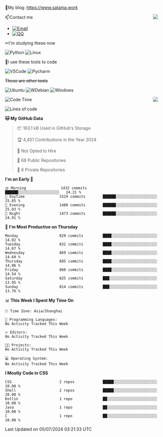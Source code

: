 📰My blog: https://www.satania.work

<img align="right" src="https://github-readme-stats.vercel.app/api/top-langs/?username=Katriell"/>

📫Contact me

* [![Email](https://img.shields.io/badge/Email-Iris@satania.work-1?style=social&logoColor=fff)](mailto:Iris@satania.work)
* [![QQ](https://img.shields.io/badge/QQ-2088839458-1?style=social&logoColor=fff)](tencent://AddContact/?fromId=45&fromSubId=1&subcmd=all&uin=2088839458&website=www.oicqzone.com)

✏I'm studying these now

![Python](https://img.shields.io/badge/-Python-blue?style=flat-square&logo=Python&logoColor=fff)
![Linux](https://img.shields.io/badge/-Linux-black?style=flat-square&logo=Linux&logoColor=fff)

🔨I use these tools to code

![VSCode](https://img.shields.io/badge/-VSCode-blue?style=flat-square&logo=visualstudiocode&logoColor=fff)
![Pycharm](https://img.shields.io/badge/-Pycharm-green?style=flat-square&logo=pycharm&logoColor=fff)

 ~~These are other tools~~

![Ubuntu](https://img.shields.io/badge/-Ubuntu-orange?style=flat-square&logo=Ubuntu&logoColor=fff)
![WDebian](https://img.shields.io/badge/-Debian-blue?style=flat-square&logo=Debian&logoColor=fff)
![Windows](https://img.shields.io/badge/-Windows-blue?style=flat-square&logo=Windows&logoColor=fff)


<img align="right" src="https://github-readme-stats-beta-amber-44.vercel.app/api?username=Katriell&show_icons=true&role=OWNER,ORGANIZATION_MEMBER,COLLABORATOR&locale=zh-my"/>

<!--START_SECTION:waka-->
![Code Time](http://img.shields.io/badge/Code%20Time-21%20mins-blue)

![Lines of code](https://img.shields.io/badge/From%20Hello%20World%20I%27ve%20Written-5.5%20thousand%20lines%20of%20code-blue)

**🐱 My GitHub Data** 

> 📦 163.1 kB Used in GitHub's Storage 
 > 
> 🏆 4,451 Contributions in the Year 2024
 > 
> 🚫 Not Opted to Hire
 > 
> 📜 68 Public Repositories 
 > 
> 🔑 6 Private Repositories 
 > 
**I'm an Early 🐤** 

```text
🌞 Morning                1432 commits        ██████░░░░░░░░░░░░░░░░░░░   24.21 % 
🌆 Daytime                1529 commits        ██████░░░░░░░░░░░░░░░░░░░   25.85 % 
🌃 Evening                1480 commits        ██████░░░░░░░░░░░░░░░░░░░   25.03 % 
🌙 Night                  1473 commits        ██████░░░░░░░░░░░░░░░░░░░   24.91 % 
```
📅 **I'm Most Productive on Thursday** 

```text
Monday                   829 commits         ████░░░░░░░░░░░░░░░░░░░░░   14.02 % 
Tuesday                  832 commits         ████░░░░░░░░░░░░░░░░░░░░░   14.07 % 
Wednesday                869 commits         ████░░░░░░░░░░░░░░░░░░░░░   14.69 % 
Thursday                 885 commits         ████░░░░░░░░░░░░░░░░░░░░░   14.96 % 
Friday                   860 commits         ████░░░░░░░░░░░░░░░░░░░░░   14.54 % 
Saturday                 825 commits         ███░░░░░░░░░░░░░░░░░░░░░░   13.95 % 
Sunday                   814 commits         ███░░░░░░░░░░░░░░░░░░░░░░   13.76 % 
```


📊 **This Week I Spent My Time On** 

```text
🕑︎ Time Zone: Asia/Shanghai

💬 Programming Languages: 
No Activity Tracked This Week

🔥 Editors: 
No Activity Tracked This Week

🐱‍💻 Projects: 
No Activity Tracked This Week

💻 Operating System: 
No Activity Tracked This Week
```

**I Mostly Code in CSS** 

```text
CSS                      2 repos             █████░░░░░░░░░░░░░░░░░░░░   20.00 % 
Shell                    2 repos             █████░░░░░░░░░░░░░░░░░░░░   20.00 % 
Kotlin                   1 repo              ██░░░░░░░░░░░░░░░░░░░░░░░   10.00 % 
Java                     1 repo              ██░░░░░░░░░░░░░░░░░░░░░░░   10.00 % 
C                        1 repo              ██░░░░░░░░░░░░░░░░░░░░░░░   10.00 % 
```




 Last Updated on 05/07/2024 03:21:33 UTC
<!--END_SECTION:waka-->
